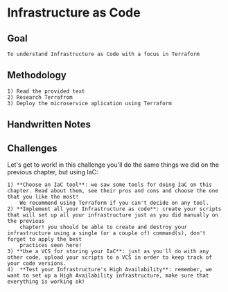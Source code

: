 # Infrastructure as Code 

## Goal 
    To understand Infrastructure as Code with a focus in Terraform
## Methodology 
    1) Read the provided text
    2) Research Terrafrom 
    3) Deploy the microservice aplication using Terraform
## Handwritten Notes 

## Challenges 

Let's get to work! in this challenge you'll do the same things we did on the previous chapter, but using IaC:

    1) **Choose an IaC tool**: we saw some tools for doing IaC on this chapter. Read about them, see their pros and cons and choose the one that you like the most!
        We recommend using Terraform if you can't decide on any tool.
    2) **Implement all your Infrastructure as code**: create your scripts that will set up all your infrastructure just as you did manually on the previous
        chapter! you should be able to create and destroy your infrastructure using a single (or a couple of) command(s), don't forget to apply the best
        practices seen here!
    3) **Use a VCS for storing your IaC**: just as you'll do with any other code, upload your scripts to a VCS in order to keep track of your code versions.
    4)  **Test your Infrastructure's High Availability**: remember, we want to set up a High Availability infrastructure, make sure that everything is working ok!